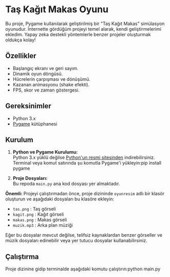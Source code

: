 # Taş Kağıt Makas Oyunu

Bu proje, Pygame kullanılarak geliştirilmiş bir "Taş Kağıt Makas" simülasyon oyunudur. İnternette gördüğüm projeyi temel alarak, kendi geliştirmelerimi ekledim. Yapay zeka destekli yöntemlerle benzer projeler oluşturmak oldukça kolay!

## Özellikler

- Başlangıç ekranı ve geri sayım.
- Dinamik oyun döngüsü.
- Hücrelerin çarpışması ve dönüşümü.
- Kazanan animasyonu (shake efekti).
- FPS, skor ve zaman göstergesi.

## Gereksinimler

- Python 3.x
- [Pygame](https://www.pygame.org/) kütüphanesi

## Kurulum

1. **Python ve Pygame Kurulumu:**  
   Python 3.x yüklü değilse [Python'un resmi sitesinden](https://www.python.org/downloads/) indirebilirsiniz.  
   Terminal veya komut satırında şu komutla Pygame'i yükleyin:pip install pygame


2. **Proje Dosyaları:**  
Bu repoda `main.py` ana kod dosyası yer almaktadır.

**Önemli:** Projeyi çalıştırmadan önce, proje dizininde `oyunresim` adlı bir klasör oluşturun ve aşağıdaki dosyaları bu klasöre ekleyin:
- `tas.png` : Taş görseli
- `kagit.png` : Kağıt görseli
- `makas.png` : Makas görseli
- `muzik.mp3` : Arka plan müziği

Eğer bu dosyalar mevcut değilse, telifsiz kaynaklardan benzer görseller ve müzik dosyaları edinebilir veya yer tutucu dosyalar kullanabilirsiniz.

## Çalıştırma

Proje dizinine gidip terminalde aşağıdaki komutu çalıştırın:python main.py

